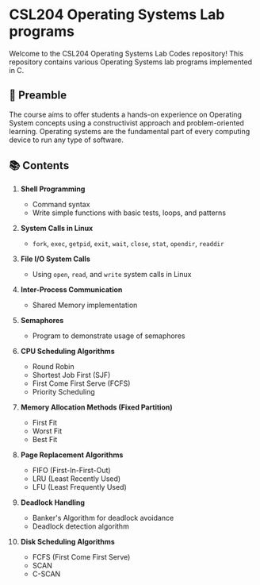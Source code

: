 # CSL204 Operating Systems Lab programs
Welcome to the CSL204 Operating Systems Lab Codes repository! This repository contains various Operating Systems lab programs implemented in C. 

## 📝 Preamble
The course aims to offer  students a hands-on experience on Operating System 
concepts using a constructivist approach and problem-oriented learning. Operating systems are 
the fundamental part of every computing device to run any type of software. 

## 📚 Contents

1. **Shell Programming**
   - Command syntax
   - Write simple functions with basic tests, loops, and patterns

2. **System Calls in Linux**
   - `fork`, `exec`, `getpid`, `exit`, `wait`, `close`, `stat`, `opendir`, `readdir`

3. **File I/O System Calls**
   - Using `open`, `read`, and `write` system calls in Linux

4. **Inter-Process Communication**
   - Shared Memory implementation

5. **Semaphores**
   - Program to demonstrate usage of semaphores

6. **CPU Scheduling Algorithms**
   - Round Robin
   - Shortest Job First (SJF)
   - First Come First Serve (FCFS)
   - Priority Scheduling

7. **Memory Allocation Methods (Fixed Partition)**
   - First Fit
   - Worst Fit
   - Best Fit

8. **Page Replacement Algorithms**
   - FIFO (First-In-First-Out)
   - LRU (Least Recently Used)
   - LFU (Least Frequently Used)

9. **Deadlock Handling**
   - Banker's Algorithm for deadlock avoidance
   - Deadlock detection algorithm

10. **Disk Scheduling Algorithms**
    - FCFS (First Come First Serve)
    - SCAN
    - C-SCAN

